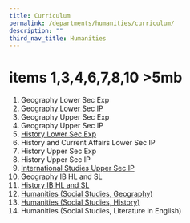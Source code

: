 ```yaml
---
title: Curriculum
permalink: /departments/humanities/curriculum/
description: ""
third_nav_title: Humanities
---
```

# items 1,3,4,6,7,8,10 >5mb

1.  Geography Lower Sec Exp
2.  <a href="/files/Our%20Departments/Humanities/Geography-Lower-Sec-IP.pdf" target="_blank">Geography Lower Sec IP</a>
3. Geography Upper Sec Exp
4.  Geography Upper Sec IP
5.  <a href="/files/Our%20Departments/Humanities/Years-1-and-2-Express-history-2021.pdf" target="_blank">History Lower Sec Exp</a>
6.  History and Current Affairs Lower Sec IP
7.  History Upper Sec Exp
8.  History Upper Sec IP
9.  <a href="/files/Our%20Departments/Humanities/ISY3-Subject-Brochure-v2023.pdf" target="_blank">International Studies Upper Sec IP</a>
10. Geography IB HL and SL
11.  <a href="/files/Our%20Departments/Humanities/IB-History-Brochure-2022-1.pdf" target="_blank">History IB HL and SL</a>
12.  <a href="/files/Our%20Departments/Humanities/Humanities-SS-Geo.pdf" target="_blank">Humanities (Social Studies, Geography)</a>
13.  <a href="/files/Our%20Departments/Humanities/Humanities-SS-and-History.pdf" target="_blank">Humanities (Social Studies, History)</a>
14.  Humanities (Social Studies, Literature in English)